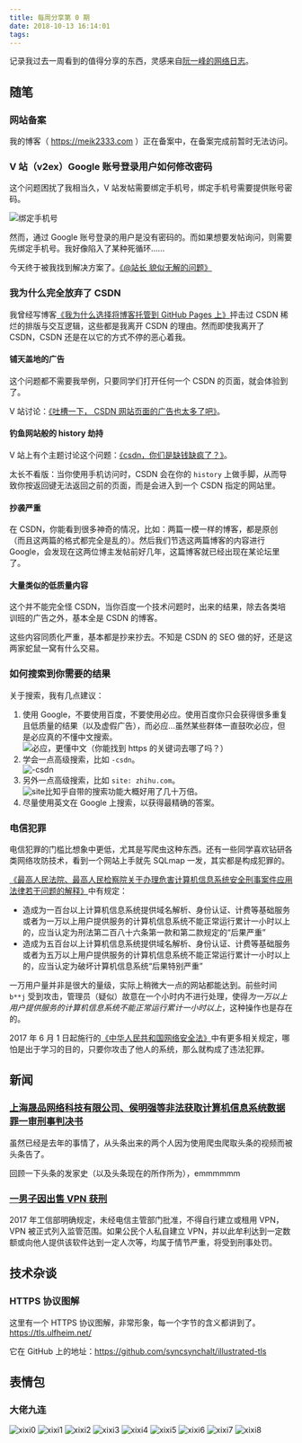 ```yaml
---
title: 每周分享第 0 期
date: 2018-10-13 16:14:01
tags:
---
```


记录我过去一周看到的值得分享的东西，灵感来自[阮一峰的网络日志](http://www.ruanyifeng.com/blog/)。

<!--more-->

## 随笔

### 网站备案

我的博客（ https://meik2333.com ）正在备案中，在备案完成前暂时无法访问。

### V 站（v2ex）Google 账号登录用户如何修改密码

这个问题困扰了我相当久，V 站发帖需要绑定手机号，绑定手机号需要提供账号密码。

![绑定手机号](/weekly0/v2ex-bind-phone.png)

然而，通过 Google 账号登录的用户是没有密码的。而如果想要发帖询问，则需要先绑定手机号。我好像陷入了某种死循环......

今天终于被我找到解决方案了。[《@站长 貌似无解的问题》](https://www.v2ex.com/t/496924)

### 我为什么完全放弃了 CSDN

我曾经写博客[《我为什么选择将博客托管到 GitHub Pages 上》](https://meik2333.com/2018/08/17/我为什么选择将博客托管到-GitHub-Pages-上/)抨击过 CSDN 稀烂的排版与交互逻辑，这些都是我离开 CSDN 的理由。然而即使我离开了 CSDN，CSDN 还是在以它的方式不停的恶心着我。

#### 铺天盖地的广告

这个问题都不需要我举例，只要同学们打开任何一个 CSDN 的页面，就会体验到了。

V 站讨论：[《吐槽一下， CSDN 网站页面的广告也太多了吧》](https://www.v2ex.com/t/486286)。

#### 钓鱼网站般的 history 劫持

V 站上有个主题讨论这个问题：[《csdn，你们是缺钱缺疯了？》](https://www.v2ex.com/t/495013)。

太长不看版：当你使用手机访问时，CSDN 会在你的 `history` 上做手脚，从而导致你按返回键无法返回之前的页面，而是会进入到一个 CSDN 指定的网站里。

#### 抄袭严重

在 CSDN，你能看到很多神奇的情况，比如：两篇一模一样的博客，都是原创（而且这两篇的格式都完全是乱的）。然后我们节选这两篇博客的内容进行 Google，会发现在这两位博主发帖前好几年，这篇博客就已经出现在某论坛里了。

#### 大量类似的低质量内容

这个并不能完全怪 CSDN，当你百度一个技术问题时，出来的结果，除去各类培训班的广告之外，基本全是 CSDN 的博客。

这些内容同质化严重，基本都是抄来抄去。不知是 CSDN 的 SEO 做的好，还是这两家蛇鼠一窝有什么交易。

### 如何搜索到你需要的结果

关于搜索，我有几点建议：

1. 使用 Google，不要使用百度，不要使用必应。使用百度你只会获得很多重复且低质量的结果（以及虚假广告），而必应...虽然某些群体一直鼓吹必应，但是必应真的不懂中文搜索。  
![必应，更懂中文](/weekly0/bing-search.png)（你能找到 https 的关键词去哪了吗？）
2. 学会一点高级搜索，比如 `-csdn`。  
![-csdn](/weekly0/baidu-csdn.png)
3. 另外一点高级搜索，比如 `site: zhihu.com`。  
![site](/weekly0/site-zhihu.png)比知乎自带的搜索功能大概好用了几十万倍。
4. 尽量使用英文在 Google 上搜索，以获得最精确的答案。


### 电信犯罪

电信犯罪的门槛比想象中更低，尤其是写爬虫这种东西。还有一些同学喜欢钻研各类网络攻防技术，看到一个网站上手就先 SQLmap 一发，其实都是构成犯罪的。

[《最高人民法院、最高人民检察院关于办理危害计算机信息系统安全刑事案件应用法律若干问题的解释》](http://www.court.gov.cn/fabu-xiangqing-3085.html)中有规定：

- 造成为一百台以上计算机信息系统提供域名解析、身份认证、计费等基础服务或者为一万以上用户提供服务的计算机信息系统不能正常运行累计一小时以上的，应当认定为刑法第二百八十六条第一款和第二款规定的“后果严重”
- 造成为五百台以上计算机信息系统提供域名解析、身份认证、计费等基础服务或者为五万以上用户提供服务的计算机信息系统不能正常运行累计一小时以上的，应当认定为破坏计算机信息系统“后果特别严重”

一万用户量并非是很大的量级，实际上稍微大一点的网站都能达到。前些时间 `b**j` 受到攻击，管理员（疑似）故意在一个小时内不进行处理，使得*为一万以上用户提供服务的计算机信息系统不能正常运行累计一小时以上*，这种操作也是存在的。

2017 年 6 月 1 日起施行的[《中华人民共和国网络安全法》](http://www.npc.gov.cn/npc/xinwen/2016-11/07/content_2001605.htm)中有更多相关规定，哪怕是出于学习的目的，只要你攻击了他人的系统，那么就构成了违法犯罪。

## 新闻

### [上海晟品网络科技有限公司、侯明强等非法获取计算机信息系统数据罪一审刑事判决书](http://wenshu.court.gov.cn/content/content?DocID=cc5d28b2-ecca-45a9-9409-a85600ef4202)

虽然已经是去年的事情了，从头条出来的两个人因为使用爬虫爬取头条的视频而被头条告了。

回顾一下头条的发家史（以及头条现在的所作所为），emmmmmm

### [一男子因出售 VPN 获刑](https://weibo.com/3268047813/GD5yB0v3w?type=comment)

2017 年工信部明确规定，未经电信主管部门批准，不得自行建立或租用 VPN，VPN 被正式列入监管范围。如果公民个人私自建立 VPN，并以此牟利达到一定数额或向他人提供该软件达到一定人次等，均属于情节严重，将受到刑事处罚。

## 技术杂谈

### HTTPS 协议图解

这里有一个 HTTPS 协议图解，非常形象，每一个字节的含义都讲到了。https://tls.ulfheim.net/ 

它在 GitHub 上的地址：https://github.com/syncsynchalt/illustrated-tls

## 表情包

### 大佬九连

![xixi0](/weekly0/xixi0.jpg)
![xixi1](/weekly0/xixi1.jpg)
![xixi2](/weekly0/xixi2.jpg)
![xixi3](/weekly0/xixi3.jpg)
![xixi4](/weekly0/xixi4.jpg)
![xixi5](/weekly0/xixi5.jpg)
![xixi6](/weekly0/xixi6.jpg)
![xixi7](/weekly0/xixi7.jpg)
![xixi8](/weekly0/xixi8.jpg)
